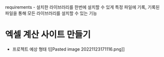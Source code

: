 requirements - 설치한 라이브러리를 한번에 설치할 수 있게 특정 파일에 기록, 기록된 파일을 통해 모든 라이브러리를 설치할 수 있는 기능

# 엑셀 계산 사이트 만들기
- 프로젝트 예상 형태
![[Pasted image 20221123171116.png]]

